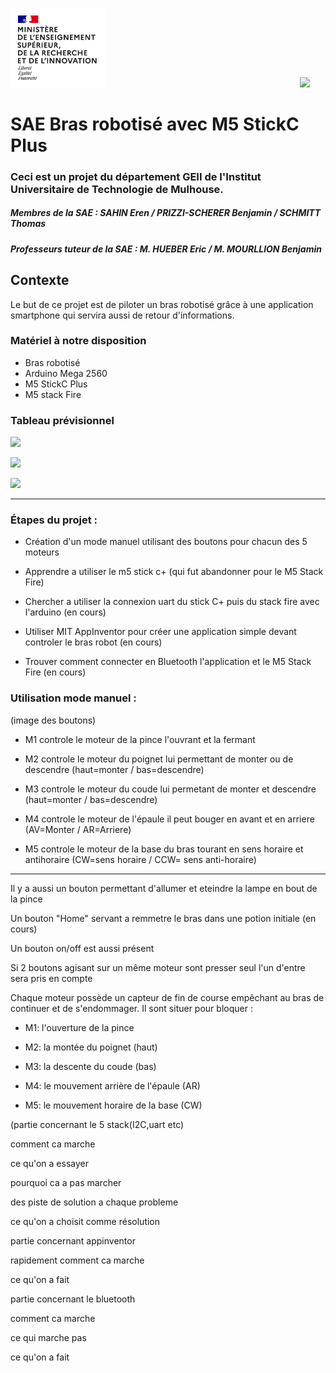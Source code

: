 <img src="Images/Logo_enseignement_sup.png" width="152">&nbsp;&nbsp;&nbsp;&nbsp;&nbsp;&nbsp;&nbsp;&nbsp;&nbsp;&nbsp;&nbsp;&nbsp;&nbsp;&nbsp;&nbsp;&nbsp;&nbsp;&nbsp;&nbsp;&nbsp;&nbsp;&nbsp;&nbsp;&nbsp;&nbsp;&nbsp;&nbsp;&nbsp;&nbsp;&nbsp;&nbsp;&nbsp;&nbsp;&nbsp;&nbsp;&nbsp;&nbsp;&nbsp;&nbsp;&nbsp;&nbsp;&nbsp;&nbsp;&nbsp;&nbsp;&nbsp;&nbsp;&nbsp;&nbsp;&nbsp;&nbsp;&nbsp;&nbsp;&nbsp;&nbsp;&nbsp;&nbsp;&nbsp;&nbsp;&nbsp;&nbsp;&nbsp;&nbsp;&nbsp;&nbsp;&nbsp;&nbsp;&nbsp;&nbsp;&nbsp;&nbsp;&nbsp;&nbsp;&nbsp;&nbsp;&nbsp;&nbsp;&nbsp;&nbsp;<img src="Images/Logo_Université_de_Haute-Alsace_-_UHA.png" width="330">

# SAE Bras robotisé avec M5 StickC Plus

### Ceci est un projet du département GEII de l'Institut Universitaire de Technologie de Mulhouse.

##### Membres de la SAE : SAHIN Eren / PRIZZI-SCHERER Benjamin / SCHMITT Thomas

##### Professeurs tuteur de la SAE : M. HUEBER Eric / M. MOURLLION Benjamin

## Contexte

Le but de ce projet est de piloter un bras robotisé grâce à une application smartphone qui servira aussi de retour d'informations.

### Matériel à notre disposition

- Bras robotisé
- Arduino Mega 2560
- M5 StickC Plus
- M5 stack Fire

### Tableau prévisionnel

![](https://github.com/ErenS61/SAE4-BRAS-ROBOT-M5STACK/blob/main/Images/Tableau%20pr%C3%A9visionnel%203.png)

![](https://github.com/ErenS61/SAE4-BRAS-ROBOT-M5STACK/blob/main/Images/Tableau%20pr%C3%A9visionnel%201.png)

![](https://github.com/ErenS61/SAE4-BRAS-ROBOT-M5STACK/blob/main/Images/Tableau%20pr%C3%A9visionnel%202.png)

***

### Étapes du projet :

- Création d'un mode manuel utilisant des boutons pour chacun des 5 moteurs

- Apprendre a utiliser le m5 stick c+ (qui fut abandonner pour le M5 Stack Fire)

- Chercher a utiliser la connexion uart du stick C+ puis du stack fire avec l'arduino (en cours)

- Utiliser MIT AppInventor pour créer une application simple devant controler le bras robot (en cours)

- Trouver comment connecter en Bluetooth l'application et le M5 Stack Fire (en cours)

### Utilisation mode manuel :

(image des boutons)

- M1 controle le moteur de la pince l'ouvrant et la fermant

- M2 controle le moteur du poignet lui permettant de monter ou de descendre (haut=monter / bas=descendre)

- M3 controle le moteur du coude lui permetant de monter et descendre (haut=monter / bas=descendre)

- M4 controle le moteur de l'épaule il peut bouger en avant et en arriere (AV=Monter / AR=Arriere)

- M5 controle le moteur de la base du bras tourant en sens horaire et antihoraire (CW=sens horaire / CCW= sens anti-horaire)

***

Il y a aussi un bouton permettant d'allumer et eteindre la lampe en bout de la pince

Un bouton "Home" servant a remmetre le bras dans une potion initiale (en cours)

Un bouton on/off est aussi présent

Si 2 boutons agisant sur un même moteur sont presser seul l'un d'entre sera pris en compte

Chaque moteur possède un capteur de fin de course empêchant au bras de continuer et de s'endommager. Il sont situer pour bloquer :

- M1: l'ouverture de la pince

- M2: la montée du poignet (haut)

- M3: la descente du coude (bas)

- M4: le mouvement arrière de l'épaule (AR)

- M5: le mouvement horaire de la base (CW)





(partie concernant le 5 stack(I2C,uart etc)

comment ca marche

ce qu'on a essayer

pourquoi ca a pas marcher

des piste de solution a chaque probleme

ce qu'on a choisit comme résolution

partie concernant appinventor

rapidement comment ca marche

ce qu'on a fait

partie concernant le bluetooth

comment ca marche

ce qui marche pas

ce qu'on a fait
